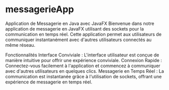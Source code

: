 # messagerieApp
Application de Messagerie en Java avec JavaFX
Bienvenue dans notre application de messagerie en JavaFX utilisant des sockets pour la communication en temps réel. Cette application permet aux utilisateurs de communiquer instantanément avec d'autres utilisateurs connectés au même réseau.

Fonctionnalités
Interface Conviviale : L'interface utilisateur est conçue de manière intuitive pour offrir une expérience conviviale.
Connexion Rapide : Connectez-vous facilement à l'application et commencez à communiquer avec d'autres utilisateurs en quelques clics.
Messagerie en Temps Réel : La communication est instantanée grâce à l'utilisation de sockets, offrant une expérience de messagerie en temps réel.
